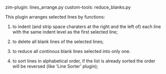 zim-plugin:
	lines_arrange.py
custom-tools:
	reduce_blanks.py

This plugin arranges selected lines by functions:
1. to indent (and strip space charaters at the right and the left of) each line with the same indent level as the first selected line; 

2. to delete all blank lines of the selected lines;

3. to reduce all continous blank lines selected into only one.

4. to sort lines in alphabetical order, if the list is already sorted the order will be reversed (like 'Line Sorter' plugin); 
